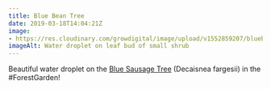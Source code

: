 ```yaml
---
title: Blue Bean Tree
date: 2019-03-18T14:04:21Z
image: 
- https://res.cloudinary.com/growdigital/image/upload/v1552859207/bluebean-02317A55.jpg
imageAlt: Water droplet on leaf bud of small shrub
---
```


Beautiful water droplet on the [Blue Sausage Tree](https://pfaf.org/user/plant.aspx?latinname=Decaisnea+fargesii) (Decaisnea fargesii) in the #ForestGarden!
